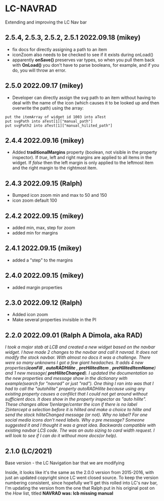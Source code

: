 # LC-NAVRAD

Extending and improving the LC Nav bar



## 2.5.4, 2.5.3, 2.5.2, 2.5.1 2022.09.18 (mikey)

* fix docs for directly assigning a path to an item
* iconZoom also needs to be checked to see if it exists during onLoad()
* apparently **onSave()** preserves var types, so when you pull them back with **OnLoad()** you don't have to parse booleans, for example, and if you do, you will throw an error.



## 2.5.0 2022.09.17 (mikey)

* Developer can directly assign the svg path to an item without having to deal with the name of the icon (which causes it to be looked up and then overwrite the path) using the array:

```
put the itemArray of widget id 1003 into aTest
put svgPath into aTest[1]["manual_path"]
put svgPath2 into aTest[1]["manual_hilited_path"]
```



## 2.4.4 2022.09.16 (mikey)

* Added **traditionalMargins** property (boolean, not visible in the property inspector). If *true*, left and right margins are applied to all items in the widget. If *false* then the left margin is only applied to the leftmost item and the right margin to the rightmost item.



## 2.4.3 2022.09.15 (Ralph)

* Bumped icon zoom min and max to 50 and 150
* icon zoom default 100



## 2.4.2 2022.09.15 (mikey)

* added min, max, step for zoom
* added min for margins



## 2.4.1 2022.09.15 (mikey)

* added a "step" to the margins



## 2.4.0 2022.09.15 (mikey)

* added margin properties



## 2.3.0 2022.09.12 (Ralph)

* Added icon zoom
* Make several properties invisible in the PI



## 2.2.0 2022.09.01 (Ralph A Dimola, aka RAD)

*I took a major stab at LCB and created a new widget based on the navbar widget. I have made 2 changes to the navbar and call it navrad. It does not modify the stock navbar. With almost no docs it was a challenge. There were so many unknowns I got a few giant headaches. It adds 4 new properties(**iconFill** , **autoRADHilite** , **preHilitedItem** , **preHilitedItemName**) and 1 new message( **preHiliteChanged**). I updated the documentation so the new properties and message show in the dictionary with example(search for "navrad" or just "rad").*
*One thing I ran into was that I had to call the "autohilite" property autoRADHilite because using any existing property causes a confilict that I could not get around without sufficient docs. It does show in the property inspector as "auto hilite". These changes allow 1)enlarge/center the icon if there is no label 2)intercept a selection before it is hilited and make a choice to hilite and send the stock hiliteChanged message (or not). Why no label? For one social media icons don’t need labels. Why a pre message? Someone suggested it and I thought it was a great idea. Backwards compatible with existing navbar LCS code. The was an auto sizing to card width request. I will look to see if I can do it without more docs(or help).*



## 2.1.0 (LC/2021)

Base version - the LC Navigation bar that we are modifying

Inside, it looks like it's the same as the 2.0.0 version from 2015-2016, with just an updated copyright since LC went  closed source. To keep the version numbering consistent, since hopefully we'll get this rolled into LC's nav bar, I'm updating the version from the one that Ralph put in his original post on the *How* list, titled **NAVRAD was: lcb missing manual**